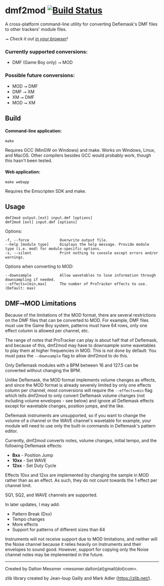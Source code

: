 dmf2mod [![Build Status](https://github.com/messmerd/dmf2mod/workflows/build/badge.svg)](https://github.com/messmerd/dmf2mod/actions?query=workflow%3Abuild)
======

A cross-platform command-line utility for converting Deflemask's DMF files to other trackers' module files.

⭢ *Check it out [in your browser](https://messmerd.github.io/dmf2mod)!*

### Currently supported conversions:
- DMF (Game Boy only) ⭢ MOD

### Possible future conversions:
- MOD ⭢ DMF
- DMF ⭢ XM
- XM ⭢ DMF
- MOD ⭢ XM

## Build
#### Command-line application:

```
make
```

Requires GCC (MinGW on Windows) and make. Works on Windows, Linux, and MacOS.
Other compilers besides GCC would probably work, though this hasn't been tested.

#### Web application:

```
make webapp
```

Requires the Emscripten SDK and make.

## Usage
```
dmf2mod output.[ext] input.dmf [options]
dmf2mod [ext] input.dmf [options]
```
Options:
```
-f, --force              Overwrite output file.
--help [module type]     Displays the help message. Provide module type (i.e. mod) for module-specific options.
-s, --silent             Print nothing to console except errors and/or warnings.
```

Options when converting to MOD:
```
--downsample             Allow wavetables to lose information through downsampling if needed.
--effects=[min,max]      The number of ProTracker effects to use. (Default: max)
```
 
## DMF⭢MOD Limitations
Because of the limitations of the MOD format, there are several restrictions on the DMF files that can be converted to MOD. For example, DMF files must use the Game Boy system, patterns must have 64 rows, only one effect column is allowed per channel, etc. 

The range of notes that ProTracker can play is about half that of Deflemask, and because of this, dmf2mod may have to downsample some wavetables to play them at higher frequencies in MOD. This is not done by default: You must pass the `--downsample` flag to allow dmf2mod to do this.

Only Deflemask modules with a BPM between 16 and 127.5 can be converted without changing the BPM.

Unlike Deflemask, the MOD format implements volume changes as effects, and since the MOD format is already severely limited by only one effects column per channel, most conversions will require the `--effects=min` flag which tells dmf2mod to only convert Deflemask volume changes (not including volume envelopes - see below) and ignore all Deflemask effects except for wavetable changes, position jumps, and the like.

Deflemask instruments are unsupported, so if you want to change the volume of a channel or the WAVE channel's wavetable for example, your module will need to use only the built-in commands in Deflemask's pattern editor.

Currently, dmf2mod converts notes, volume changes, initial tempo, and the following Deflemask effects:
- **Bxx**  - Position Jump
- **10xx** - Set WAVE
- **12xx** - Set Duty Cycle

Effects 10xx and 12xx are implemented by changing the sample in MOD rather than as an effect. As such, they do not count towards the 1 effect per channel limit.

SQ1, SQ2, and WAVE channels are supported.
 
In later updates, I may add:
- Pattern Break (Dxx)
- Tempo changes
- More effects
- Support for patterns of different sizes than 64

Instruments will not receive support due to MOD limitations, and neither will the Noise channel because it relies heavily on Instruments and their envelopes to sound good. However, support for copying only the Noise channel notes may be implemented in the future.

______
Created by Dalton Messmer <messmer.dalton(at)gmail(dot)com>.

zlib library created by Jean-loup Gailly and Mark Adler (https://zlib.net/).

